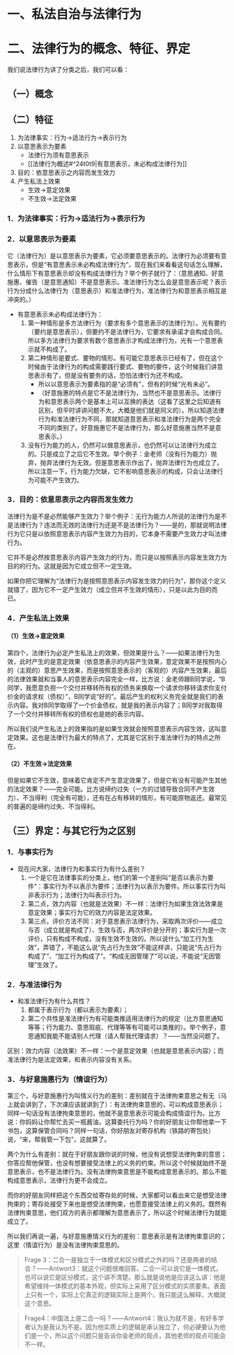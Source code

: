 # 一、私法自治与法律行为
# 二、法律行为的概念、特征、界定
我们说法律行为讲了分类之后，我们可以看：
## （一）概念
## （二）特征
1. 为法律事实：行为→适法行为→表示行为
2. 以意思表示为要素
	- 法律行为须有意思表示
	- [[法律行为概述#^24t0t9|有意思表示，未必构成法律行为]]
3. 目的：依意思表示之内容而发生效力
4. 产生私法上效果
	- 生效→意定效果 
	- 不生效→法定效果
### 1．为法律事实：行为→适法行为→表示行为
### 2．以意思表示为要素
它（法律行为）是以意思表示为要素，它必须要意思表示的。法律行为必须要有意思表示，但是“有意思表示未必构成法律行为”，现在我们来看看这句话怎么理解，什么情形下有意思表示却没有构成法律行为？举个例子就行了：（意思通知、好意施惠、催告（是意思通知）不是意思表示。准法律行为怎么会是意思表示呢？表示行为分成什么法律行为（意思表示）和准法律行为，准法律行为和意思表示相互是冲突的。）

- 有意思表示未必构成法律行为：
	1. 第一种情形是多方法律行为（要求有多个意思表示的法律行为）。光有要约（要约是意思表示），但要约不是法律行为，它要求有承诺才会构成合同。所以多方法律行为要求有数个意思表示才构成法律行为，光有一个意思表示就不构成了。
	2. 第二种情形是要式、要物的情形。有可能它意思表示已经有了，但在这个时候由于法律行为的构成需要践行要式、要物的要件，这个时候我们讲意思表示有了，但是没有要务的话，恐怕法律行为还不构成。
		- 所以以意思表示为要素指的是“必须有”，但有的时候“光有未必”。
		- （好意施惠的特点是它不是法律行为，当然也不是意思表示。法律行为和意思表示两个是基本上可以互换的表达（这看了这里之后知道有区别，但平时讲讲问题不大，大概是他们就是同义的）。所以知道法律行为和准法律行为不同，那就知道意思表示和准法律行为是两个完全不同的类别了。好意施惠它不是法律行为，那么好意施惠当然不是意思表示。）
	3. 没有行为能力的人，仍然可以做意思表示，也仍然可以让法律行为成立的。只是成立了之后它不生效。举个例子：金老师（没有行为能力）抛弃，抛弃法律行为无效。但是意思表示作出了，抛弃法律行为也成立了。所以注意一下，行为能力欠缺，它不影响意思表示的构成，只会让法律行为可能不产生效力。
### 3．目的：依意思表示之内容而发生效力
法律行为是不是必然能够产生效力？举个例子：无行为能力人所说的法律行为是不是法律行为？违法而无效的法律行为还是不是法律行为？——是的，那就说明法律行为它只是以依照意思表示内容产生效力为目的，它本身不需要产生效力才叫法律行为。

它并不是必然按意思表示内容产生效力的行为，而只是以按照表示内容发生效力为目的的行为。这就是因为它成立但不一定生效。

如果你把它理解为“法律行为是按照意思表示内容发生效力的行为”，那你这个定义就错了，因为它不一定产生效力（成立但并不生效的情形），只是以此为目的而已。
### 4．产生私法上效果
#### （1）生效→意定效果
第四个，法律行为必定产生私法上的效果，但效果是什么？——如果法律行为生效，此时产生的是意定效果（依意思表示的内容产生效果，意定效果不是按照内心的（主观的）意思产生效果，而是按照意思表示的（客观的）内容产生效果，最后的法律效果就和当事人的意思表示内容完全一样，比方说：金老师跟B同学说，“B同学，我愿意负担一个交付并移转所有权的债务来换取一个请求你移转请求你支付价金的请求权（债权）”，B同学说“好的”。最后产生的权利义务完全就是我们的表示内容。我对B同学取得了一个价金债权，就是我的表示内容了；B同学对我取得了一个交付并移转所有权的债权也是她的表示内容。

所以我们说产生私法上的效果指的是如果生效就会按照意思表示内容生效，这叫意定效果。这也是法律行为最大的特点了，尤其是它区别于准法律行为的特点之所在。
#### （2）不生效→法定效果
但是如果它不生效，意味着它肯定不产生意定效果了，但是它有没有可能产生其他的法定效果？——完全可能。比方说缔约过失（一方的过错导致合同不产生效力）、不当得利（完全有可能），还有在占有移转的情形，有可能原物返还。最常见的普遍的是缔约过失、不当得利。
## （三）界定：与其它行为之区别
### 1．与事实行为
- 现在问大家，法律行为和事实行为有什么差别？
	1. 一个是它在法律事实的分类上，他们的第一个差别叫“是否以表示为要件”：事实行为不以表示为要件；法律行为以表示为要件。所以事实行为叫非表示行为；法律行为叫表示行为。
	2. 第二点，效力内容（也就是法效果）不一样：法律行为如果生效法效果是意定效果；事实行为它的效力内容是法定效果。
	3. 第三点，评价方法不同：对于意思表示法律行为，采取两次评价——成立与否（成立就是构成了）、生效与否，两次评价是分开的；事实行为是一次评价，只有构成不构成，没有生效不生效的。所以说什么“加工行为生效”，弄错了，不能这么说“先占行为生效”不能这样讲，只能说“先占行为构成了”、“加工行为构成了”。“构成无因管理了”可以说，不能说“无因管理”生效了。
### 2．与准法律行为
- 和准法律行为有什么共性？
	1. 都属于表示行为（都以表示为要素）；
	2. 第二个共性是准法律行为有可能类推适用法律行为的规定（比方意思通知等等；行为能力、意思瑕疵、代理等等有可能可以类推的）。举个例子，意思通知我能不能请别人代理（请人帮我代理请求）？——当然没问题了。

区别：效力内容（法效果）不一样：一个是意定效果（也就是意思表示内容）；而准法律行为是法定效果，和表示内容没有关系。
### 3．与好意施惠行为（情谊行为）
第三个，与好意施惠行为叫情义行为的差别：差别就在于法律拘束意思之有无（马上就会讲到了，下次课应该就讲到了）：有法律拘束意思的，可以构成意思表示；同样一句话没有法律拘束意思的，他就不是意思表示可能会构成情谊行为。比方说：你妈妈让你帮忙去买一瓶酱油，这算委托行为吗？你的好朋友让你帮他拿一下书包，这算保管合同吗？同样一句话，你好朋友对寄存机构（铁路的寄包处）说，“来，帮我管一下包”，这就算了。

两个为什么有差别：就在于好朋友跟你说的时候，他没有说想受法律拘束的意思；你答应帮他保管，也没有想要接受法律上的义务的约束。所以这个时候就始终不是意思表示，也不是法律行为。没有法律拘束意思是不能构成意思表示的。那么不能构成意思表示，法律行为更不会成立。

而你的好朋友同样把这个东西交给寄存处的时候，大家都可以看出来它是想受法律拘束的；寄存处接受下来也是想受法律拘束，也愿意接受法律上的义务的。既然有法律拘束意思，他们双方的表示都理解为意思表示了，所以这个时候法律行为就能成立了。

所以我们再说一遍，与好意施惠情义行为的差别：意思表示是有法律拘束意识的；这里（情谊行为）是没有法律拘束意思的。

>Frage 3：二合一是独立于一体模式和区分模式之外的吗？还是两者的结合？——Antwort3：就这个问题很难回答。二合一可以说它是一体模式，也可以说它是区分模式，这个讲不清楚。那么就是说他是应该这么讲：他是希望维持一体模式的基本外观，但实际上采用了区分模式的实质要素。表面上只有一个，实际上它真正的逻辑实际上是两个。我只能这么解释，大概就这个意思。

>Frage4：中国法上是二合一吗？——Antwort4：我认为就不是，有好多学者认为是我认为不是。因为他实质上的逻辑是承认独立了，何必硬要认为他们是一个，所以这个问题只是告诉你金老师的观点，其他老师的观点可能会不一样。